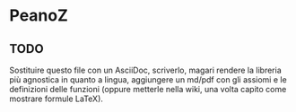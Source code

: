 # PeanoZ

## TODO
Sostituire questo file con un AsciiDoc, scriverlo, magari rendere la libreria più agnostica in quanto a lingua, aggiungere un md/pdf con gli assiomi e le definizioni delle funzioni (oppure metterle nella wiki, una volta capito come mostrare formule LaTeX).
